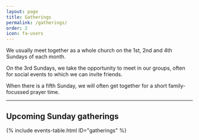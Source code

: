 ```yaml
---
layout: page
title: Gatherings
permalink: /gatherings/
order: 2
icon: fa-users
---
```

We usually meet together as a whole church on the 1st, 2nd and 4th Sundays of each month.

On the 3rd Sundays, we take the opportunity to meet in our groups, often for social events to which we can invite friends.

When there is a fifth Sunday, we will often get together for a short family-focussed prayer time.

<hr />

<h2>Upcoming Sunday gatherings</h2>

{% include events-table.html ID="gatherings" %}